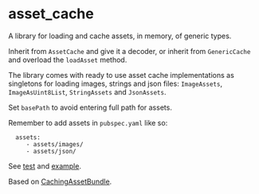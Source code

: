 # asset_cache

A library for loading and cache assets, in memory, of generic types.

Inherit from `AssetCache` and give it a decoder, or inherit from `GenericCache` and overload the 
`loadAsset` method.

The library comes with ready to use asset cache implementations as singletons for loading images, 
strings and json files: `ImageAssets`, `ImageAsUint8List`, `StringAssets` and `JsonAssets`.

Set `basePath` to avoid entering full path for assets.

Remember to add assets in `pubspec.yaml` like so:
```
  assets:
     - assets/images/
     - assets/json/
```

See [test](test) and [example](example).

Based on [CachingAssetBundle](https://api.flutter.dev/flutter/services/CachingAssetBundle-class.html).
